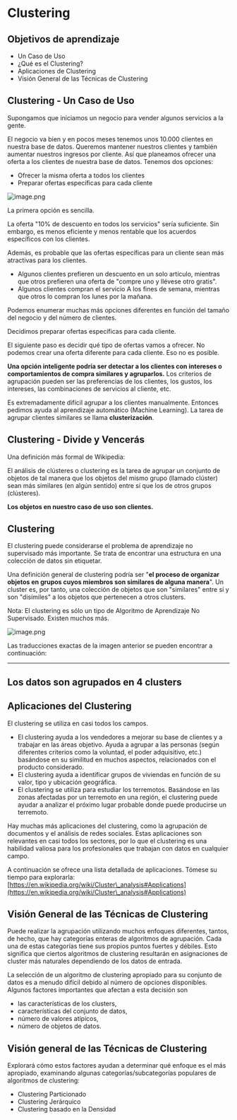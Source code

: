 # Clustering

## Objetivos de aprendizaje

* Un Caso de Uso
* ¿Qué es el Clustering?
* Aplicaciones de Clustering
* Visión General de las Técnicas de Clustering

## Clustering - Un Caso de Uso

Supongamos que iniciamos un negocio para vender algunos servicios a la gente.

El negocio va bien y en pocos meses tenemos unos 10.000 clientes en nuestra base de datos. Queremos mantener nuestros clientes y también aumentar nuestros ingresos por cliente. Así que planeamos ofrecer una oferta a los clientes de nuestra base de datos. Tenemos dos opciones:

* Ofrecer la misma oferta a todos los clientes
* Preparar ofertas específicas para cada cliente






![image.png](https://dphi-live.s3.amazonaws.com/media_uploads/image_56ba252a7b914536b589dba99cd07055.png)




La primera opción es sencilla.

La oferta "10% de descuento en todos los servicios" sería suficiente. Sin embargo, es menos eficiente y menos rentable que los acuerdos específicos con los clientes.

Además, es probable que las ofertas específicas para un cliente sean más atractivas para los clientes.

* Algunos clientes prefieren un descuento en un solo artículo, mientras que otros prefieren una oferta de "compre uno y llévese otro gratis".
* Algunos clientes compran el servicio A los fines de semana, mientras que otros lo compran los lunes por la mañana.

Podemos enumerar muchas más opciones diferentes en función del tamaño del negocio y del número de clientes.

Decidimos preparar ofertas específicas para cada cliente.

El siguiente paso es decidir qué tipo de ofertas vamos a ofrecer. No podemos crear una oferta diferente para cada cliente. Eso no es posible.

**Una opción inteligente podría ser detectar a los clientes con intereses o comportamientos de compra similares y agruparlos.** Los criterios de agrupación pueden ser las preferencias de los clientes, los gustos, los intereses, las combinaciones de servicios al cliente, etc.

Es extremadamente difícil agrupar a los clientes manualmente. Entonces pedimos ayuda al aprendizaje automático (Machine Learning). La tarea de agrupar clientes similares se llama **clusterización**.

## Clustering - Divide y Vencerás

Una definición más formal de Wikipedia:

El análisis de clústeres o clustering es la tarea de agrupar un conjunto de objetos de tal manera que los objetos del mismo grupo (llamado clúster) sean más similares (en algún sentido) entre sí que los de otros grupos (clústeres).

**Los objetos en nuestro caso de uso son clientes.**

## Clustering

El clustering puede considerarse el problema de aprendizaje no supervisado más importante. Se trata de encontrar una estructura en una colección de datos sin etiquetar.

Una definición general de clustering podría ser "**el proceso de organizar objetos en grupos cuyos miembros son similares de alguna manera**". Un cluster es, por tanto, una colección de objetos que son "similares" entre sí y son "disímiles" a los objetos que pertenecen a otros clusters.

Nota: El clustering es sólo un tipo de Algoritmo de Aprendizaje No Supervisado. Existen muchos más.

![image.png](https://dphi-live.s3.amazonaws.com/media_uploads/image_9c0e30f5eb5649b2b172c1ae926d986e.png)

Las traducciones exactas de la imagen anterior se pueden encontrar a continuación:

---
Los datos son agrupados en 4 clusters
---


## Aplicaciones del Clustering

El clustering se utiliza en casi todos los campos.

* El clustering ayuda a los vendedores a mejorar su base de clientes y a trabajar en las áreas objetivo. Ayuda a agrupar a las personas (según diferentes criterios como la voluntad, el poder adquisitivo, etc.) basándose en su similitud en muchos aspectos, relacionados con el producto considerado.
* El clustering ayuda a identificar grupos de viviendas en función de su valor, tipo y ubicación geográfica.
* El clustering se utiliza para estudiar los terremotos. Basándose en las zonas afectadas por un terremoto en una región, el clustering puede ayudar a analizar el próximo lugar probable donde puede producirse un terremoto.

Hay muchas más aplicaciones del clustering, como la agrupación de documentos y el análisis de redes sociales. Estas aplicaciones son relevantes en casi todos los sectores, por lo que el clustering es una habilidad valiosa para los profesionales que trabajan con datos en cualquier campo.

A continuación se ofrece una lista detallada de aplicaciones. Tómese su tiempo para explorarla: [https://en.wikipedia.org/wiki/Cluster\_analysis#Applications](https://en.wikipedia.org/wiki/Cluster\_analysis#Applications)

## Visión General de las Técnicas de Clustering

Puede realizar la agrupación utilizando muchos enfoques diferentes, tantos, de hecho, que hay categorías enteras de algoritmos de agrupación. Cada una de estas categorías tiene sus propios puntos fuertes y débiles. Esto significa que ciertos algoritmos de clustering resultarán en asignaciones de cluster más naturales dependiendo de los datos de entrada.

La selección de un algoritmo de clustering apropiado para su conjunto de datos es a menudo difícil debido al número de opciones disponibles. Algunos factores importantes que afectan a esta decisión son

* las características de los clusters,
* características del conjunto de datos,
* número de valores atípicos,
* número de objetos de datos.

## Visión general de las Técnicas de Clustering

Explorará cómo estos factores ayudan a determinar qué enfoque es el más apropiado, examinando algunas categorías/subcategorías populares de algoritmos de clustering:

* Clustering Particionado
* Clustering Jerárquico
* Clustering basado en la Densidad